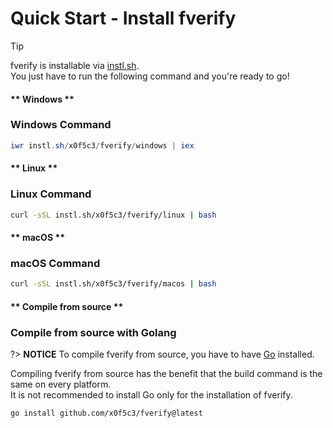 # Quick Start - Install fverify

> [!TIP]
> fverify is installable via [instl.sh](https://instl.sh).\
> You just have to run the following command and you're ready to go!

<!-- tabs:start -->

#### ** Windows **

### Windows Command

```powershell
iwr instl.sh/x0f5c3/fverify/windows | iex
```

#### ** Linux **

### Linux Command

```bash
curl -sSL instl.sh/x0f5c3/fverify/linux | bash
```

#### ** macOS **

### macOS Command

```bash
curl -sSL instl.sh/x0f5c3/fverify/macos | bash
```

#### ** Compile from source **

### Compile from source with Golang

?> **NOTICE**
To compile fverify from source, you have to have [Go](https://golang.org/) installed.

Compiling fverify from source has the benefit that the build command is the same on every platform.\
It is not recommended to install Go only for the installation of fverify.

```command
go install github.com/x0f5c3/fverify@latest
```

<!-- tabs:end -->
